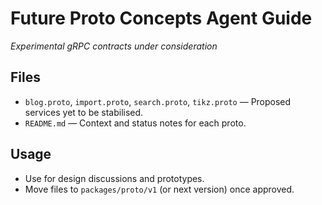 # Future Proto Concepts Agent Guide
*Experimental gRPC contracts under consideration*

## Files
- `blog.proto`, `import.proto`, `search.proto`, `tikz.proto` — Proposed services yet to be stabilised.
- `README.md` — Context and status notes for each proto.

## Usage
- Use for design discussions and prototypes.
- Move files to `packages/proto/v1` (or next version) once approved.

